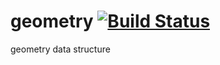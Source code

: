 geometry [![Build Status](https://travis-ci.org/nathanfaucett/rs-geometry.svg?branch=master)](https://travis-ci.org/nathanfaucett/rs-geometry)
=====

geometry data structure
